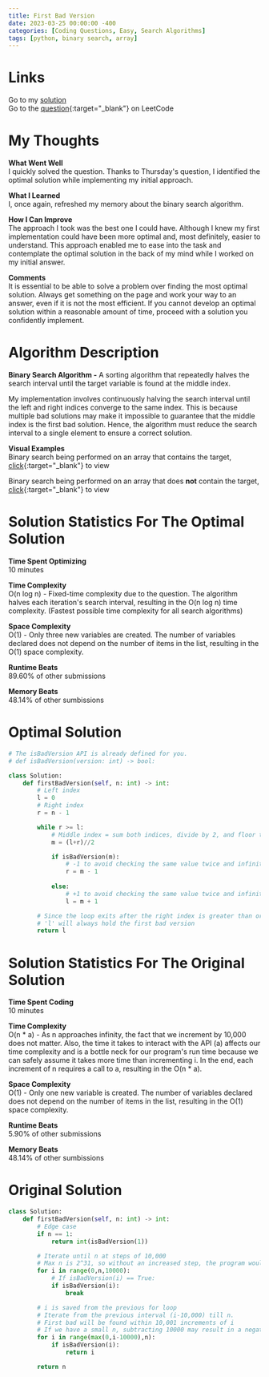 ```yaml
---
title: First Bad Version
date: 2023-03-25 00:00:00 -400
categories: [Coding Questions, Easy, Search Algorithms]
tags: [python, binary search, array]
---
```


# Links  

Go to my [solution](#optimal-solution)  
Go to the [question](https://leetcode.com/problems/first-bad-version/description/){:target="_blank"} on LeetCode  

# My Thoughts  

**What Went Well**  
I quickly solved the question.
Thanks to Thursday's question, I identified the optimal solution while implementing my initial approach.

**What I Learned**  
I, once again, refreshed my memory about the binary search algorithm.

**How I Can Improve**  
The approach I took was the best one I could have. 
Although I knew my first implementation could have been more optimal and, most definitely, easier to understand. 
This approach enabled me to ease into the task and contemplate the optimal solution in the back of my mind while I worked on my initial answer.

**Comments**  
It is essential to be able to solve a problem over finding the most optimal solution. 
Always get something on the page and work your way to an answer, even if it is not the most efficient. 
If you cannot develop an optimal solution within a reasonable amount of time, proceed with a solution you confidently implement.

# Algorithm Description

**Binary Search Algorithm -** A sorting algorithm that repeatedly halves the search interval until the target variable is found at the middle index.  
  
My implementation involves continuously halving the search interval until the left and right indices converge to the same index. 
This is because multiple bad solutions may make it impossible to guarantee that the middle index is the first bad solution. 
Hence, the algorithm must reduce the search interval to a single element to ensure a correct solution.  

**Visual Examples**  
Binary search being performed on an array that contains the target, [click](https://ds1-iiith.vlabs.ac.in/exp/unsorted-arrays/binary-search/images/binary_search_stepwise.png){:target="_blank"} to view  

Binary search being performed on an array that does **not** contain the target, [click](https://storage.googleapis.com/algodailyrandomassets/tutorials-optimized/binarySearch1.png){:target="_blank"} to view 

# Solution Statistics For The Optimal Solution

**Time Spent Optimizing**  
10 minutes  

**Time Complexity**  
O(n log n) - Fixed-time complexity due to the question. 
The algorithm halves each iteration's search interval, resulting in the O(n log n) time complexity. 
(Fastest possible time complexity for all search algorithms)  

**Space Complexity**  
O(1) - Only three new variables are created. 
The number of variables declared does not depend on the number of items in the list, resulting in the O(1) space complexity.  

**Runtime Beats**  
89.60% of other submissions  

**Memory Beats**  
48.14% of other sumbissions  

# Optimal Solution  

```python
# The isBadVersion API is already defined for you.
# def isBadVersion(version: int) -> bool:

class Solution:
    def firstBadVersion(self, n: int) -> int:
        # Left index
        l = 0               
        # Right index
        r = n - 1

        while r >= l:       
            # Middle index = sum both indices, divide by 2, and floor the result
            m = (l+r)//2

            if isBadVersion(m):
                # -1 to avoid checking the same value twice and infinite looping
                r = m - 1   
            
            else:
                # +1 to avoid checking the same value twice and infinite looping
                l = m + 1  

        # Since the loop exits after the right index is greater than or equal to 'l'
        # 'l' will always hold the first bad version
        return l
```

# Solution Statistics For The Original Solution

**Time Spent Coding**  
10 minutes   

**Time Complexity**  
O(n * a) - As n approaches infinity, the fact that we increment by 10,000 does not matter. 
Also, the time it takes to interact with the API (a) affects our time complexity and is a bottle neck for our program's run time because we can safely assume it takes more time than incrementing i. 
In the end, each increment of n requires a call to a, resulting in the O(n * a).

**Space Complexity**  
O(1) - Only one new variable is created. 
The number of variables declared does not depend on the number of items in the list, resulting in the O(1) space complexity.  

**Runtime Beats**  
5.90% of other submissions  

**Memory Beats**  
48.14% of other sumbissions  

# Original Solution

```python
class Solution:
    def firstBadVersion(self, n: int) -> int:
        # Edge case
        if n == 1:
            return int(isBadVersion(1))

        # Iterate until n at steps of 10,000
        # Max n is 2^31, so without an increased step, the program would timeout
        for i in range(0,n,10000):
            # If isBadVersion(i) == True:
            if isBadVersion(i):         
                break

        # i is saved from the previous for loop
        # Iterate from the previous interval (i-10,000) till n.
        # First bad will be found within 10,001 increments of i
        # If we have a small n, subtracting 10000 may result in a negative number, so use the largest starting index max(0,i-10000)
        for i in range(max(0,i-10000),n):
            if isBadVersion(i):
                return i

        return n
```
